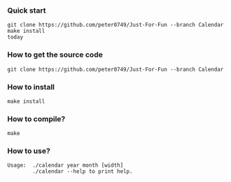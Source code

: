 ### Quick start
```
git clone https://github.com/peter0749/Just-For-Fun --branch Calendar
make install
today
```

### How to get the source code
```
git clone https://github.com/peter0749/Just-For-Fun --branch Calendar
```

### How to install
`make install`

### How to compile?
`make`

### How to use?
```
Usage:  ./calendar year month [width]
        ./calendar --help to print help.
```
